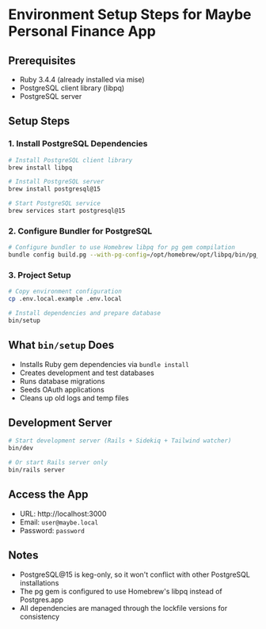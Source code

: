 # Environment Setup Steps for Maybe Personal Finance App

## Prerequisites
- Ruby 3.4.4 (already installed via mise)
- PostgreSQL client library (libpq)
- PostgreSQL server

## Setup Steps

### 1. Install PostgreSQL Dependencies
```bash
# Install PostgreSQL client library
brew install libpq

# Install PostgreSQL server
brew install postgresql@15

# Start PostgreSQL service
brew services start postgresql@15
```

### 2. Configure Bundler for PostgreSQL
```bash
# Configure bundler to use Homebrew libpq for pg gem compilation
bundle config build.pg --with-pg-config=/opt/homebrew/opt/libpq/bin/pg_config
```

### 3. Project Setup
```bash
# Copy environment configuration
cp .env.local.example .env.local

# Install dependencies and prepare database
bin/setup
```

## What `bin/setup` Does
- Installs Ruby gem dependencies via `bundle install`
- Creates development and test databases
- Runs database migrations
- Seeds OAuth applications
- Cleans up old logs and temp files

## Development Server
```bash
# Start development server (Rails + Sidekiq + Tailwind watcher)
bin/dev

# Or start Rails server only
bin/rails server
```

## Access the App
- URL: http://localhost:3000
- Email: `user@maybe.local`
- Password: `password`

## Notes
- PostgreSQL@15 is keg-only, so it won't conflict with other PostgreSQL installations
- The pg gem is configured to use Homebrew's libpq instead of Postgres.app
- All dependencies are managed through the lockfile versions for consistency